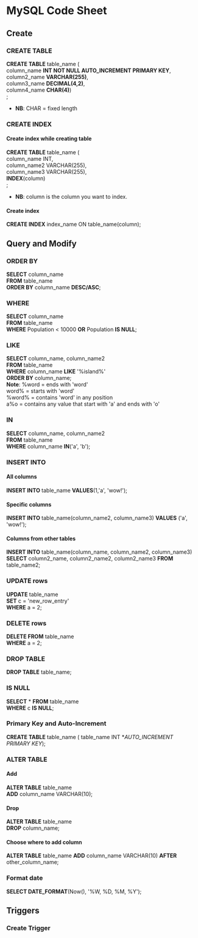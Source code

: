 # MySQL Code Sheet

## Create
### CREATE TABLE
**CREATE TABLE** table_name (  
column_name **INT NOT NULL AUTO_INCREMENT PRIMARY KEY**,  
column2_name **VARCHAR(255)**,  
column3_name **DECIMAL(4,2)**,  
column4_name **CHAR(4)**)  
;  
- **NB**: CHAR = fixed length 

### CREATE INDEX
#### Create index while creating table
**CREATE TABLE** table_name (  
column_name INT,  
column_name2 VARCHAR(255),  
column_name3 VARCHAR(255),  
**INDEX**(column)  
;  
- **NB**: column is the column you want to index.
#### Create index
**CREATE INDEX** index_name ON table_name(column);

## Query and Modify
### ORDER BY
**SELECT** column_name  
**FROM** table_name  
**ORDER BY** column_name **DESC/ASC**;

### WHERE
**SELECT** column_name  
**FROM** table_name  
**WHERE** Population < 10000 **OR** Population **IS NULL**;

### LIKE
**SELECT** column_name, column_name2  
**FROM** table_name  
**WHERE** column_name **LIKE** '%island%'  
**ORDER BY** column_name;  
**Note**:
%word = ends with 'word'  
word% = starts with 'word'  
%word% = contains 'word' in any position  
a%o = contains any value that start with 'a' and ends with 'o'

### IN
**SELECT** column_name, column_name2  
**FROM** table_name  
**WHERE** column_name **IN**('a', 'b');

### INSERT INTO
#### All columns
**INSERT INTO** table_name **VALUES**(1,'a', 'wow!');  
#### Specific columns
**INSERT INTO** table_name(column_name2, column_name3) **VALUES** ('a', 'wow!');
#### Columns from other tables
**INSERT INTO** table_name(column_name, column_name2, column_name3) **SELECT** column2_name, column2_name2, column2_name3 **FROM** table_name2;

### UPDATE rows
**UPDATE** table_name  
**SET** c = 'new_row_entry'  
**WHERE** a = 2;

### DELETE rows
**DELETE FROM** table_name  
**WHERE** a = 2;

### DROP TABLE
**DROP TABLE** table_name;

### IS NULL
**SELECT** * **FROM** table_name    
**WHERE** c **IS NULL**;

### Primary Key and Auto-Increment
**CREATE TABLE** table_name (
table_name INT **AUTO_INCREMENT PRIMARY KEY*);

### ALTER TABLE
#### Add
**ALTER TABLE** table_name  
**ADD** column_name VARCHAR(10);  
#### Drop  
**ALTER TABLE** table_name  
**DROP** column_name;  
#### Choose where to add column
**ALTER TABLE** table_name
**ADD** column_name VARCHAR(10) **AFTER** other_column_name;

### Format date
**SELECT DATE_FORMAT**(Now(), '%W, %D, %M, %Y');

## Triggers
### Create Trigger
